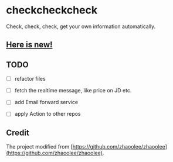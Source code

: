 # checkcheckcheck

Check, check, check, get your own information automatically.

## [Here is new!](./news.md)


## TODO

- [ ] refactor files
- [ ] fetch the realtime message, like price on JD etc.
- [ ] add Email forward service
- [ ] apply Action to other repos


## Credit

The project modified from [https://github.com/zhaoolee/zhaoolee](https://github.com/zhaoolee/zhaoolee).

